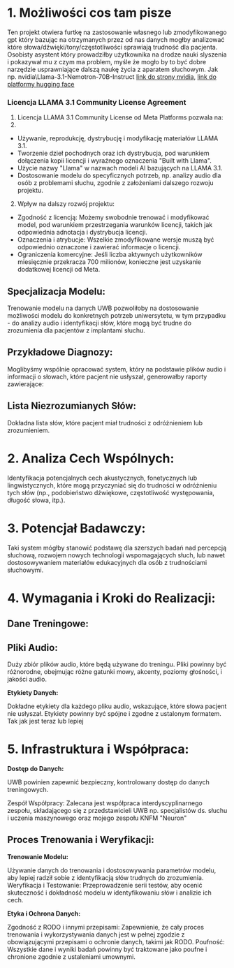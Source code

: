 # 1. Możliwości cos tam pisze
Ten projekt otwiera furtkę na zastosowanie własnego lub zmodyfikowanego gpt który bazując na otrzymanych przez od nas danych mogłby analizować które słowa/dźwięki/tony/częstotliwości sprawiają trudność dla pacjenta. Osobisty asystent który prowadziłby  użytkownika na drodze nauki slyszenia i pokazywał mu z czym ma problem, myśle że mogło by to być dobre narzędzie usprawniające dalszą naukę życia z aparatem słuchowym.
Jak np. nvidia\Llama-3.1-Nemotron-70B-Instruct  [link do strony nvidia](https://build.nvidia.com/nvidia/llama-3_1-nemotron-70b-instruct/modelcard), [link do platformy hugging face](https://huggingface.co/nvidia/Llama-3.1-Nemotron-70B-Instruct) 

### Licencja LLAMA 3.1 Community License Agreement

1. Licencja LLAMA 3.1 Community License od Meta Platforms pozwala na:
2. 
- Używanie, reprodukcję, dystrybucję i modyfikację materiałów LLAMA 3.1.
- Tworzenie dzieł pochodnych oraz ich dystrybucja, pod warunkiem dołączenia kopii licencji i wyraźnego oznaczenia "Built with Llama".
- Użycie nazwy "Llama" w nazwach modeli AI bazujących na LLAMA 3.1.
- Dostosowanie modelu do specyficznych potrzeb, np. analizy audio dla osób z problemami słuchu, zgodnie z założeniami dalszego rozwoju projektu.
  
2. Wpływ na dalszy rozwój projektu:
- Zgodność z licencją: Możemy swobodnie trenować i modyfikować model, pod warunkiem przestrzegania warunków licencji, takich jak odpowiednia adnotacja i dystrybucja licencji.
- Oznaczenia i atrybucje: Wszelkie zmodyfikowane wersje muszą być odpowiednio oznaczone i zawierać informacje o licencji.
- Ograniczenia komercyjne: Jeśli liczba aktywnych użytkowników miesięcznie przekracza 700 milionów, konieczne jest uzyskanie dodatkowej licencji od Meta.

## Specjalizacja Modelu: 

Trenowanie modelu na danych UWB pozwoliłoby na dostosowanie  możliwości modelu do konkretnych potrzeb uniwersytetu, w tym przypadku - do analizy audio i identyfikacji słów, które mogą być trudne do zrozumienia dla pacjentów z implantami słuchu.

## Przykładowe Diagnozy: 

Moglibyśmy wspólnie opracować system, który na podstawie plików audio i informacji o słowach, które pacjent nie usłyszał, generowałby raporty zawierające:

## Lista Niezrozumianych Słów:

 Dokładna lista słów, które pacjent miał trudności z odróżnieniem lub zrozumieniem.

# 2. Analiza Cech Wspólnych: 

Identyfikacja potencjalnych cech akustycznych, fonetycznych lub lingwistycznych, które mogą przyczyniać się do trudności w odróżnieniu tych słów (np., podobieństwo dźwiękowe, częstotliwość występowania, długość słowa, itp.).

# 3. Potencjał Badawczy:

 Taki system mógłby stanowić podstawę dla szerszych badań nad percepcją słuchową, rozwojem nowych technologii wspomagających słuch, lub nawet dostosowywaniem materiałów edukacyjnych dla osób z trudnościami słuchowymi.

# 4. Wymagania i Kroki do Realizacji:
## Dane Treningowe:

## Pliki Audio:

 Duży zbiór plików audio, które będą używane do treningu. Pliki powinny być różnorodne, obejmując różne gatunki mowy, akcenty, poziomy głośności, i jakości audio.

**Etykiety Danych:**

 Dokładne etykiety dla każdego pliku audio, wskazujące, które słowa pacjent nie usłyszał. Etykiety powinny być spójne i zgodne z ustalonym formatem. Tak jak jest teraz lub lepiej

# 5. Infrastruktura i Współpraca:

**Dostęp do Danych:**

UWB powinien zapewnić bezpieczny, kontrolowany dostęp do danych treningowych.

Zespół Współpracy: Zalecana jest współpraca interdyscyplinarnego zespołu, składającego się z przedstawicieli UWB np. specjalistów ds. słuchu i uczenia maszynowego oraz mojego zespołu KNFM "Neuron"

## Proces Trenowania i Weryfikacji:

**Trenowanie Modelu:**

 Używanie danych do trenowania i dostosowywania  parametrów modelu, aby lepiej radził sobie z identyfikacją słów trudnych do zrozumienia.
Weryfikacja i Testowanie: Przeprowadzenie serii testów, aby ocenić skuteczność i dokładność modelu w identyfikowaniu słów i analizie ich cech.

**Etyka i Ochrona Danych:**

Zgodność z RODO i innymi przepisami: Zapewnienie, że cały proces trenowania i wykorzystywania danych jest w pełnej zgodzie z obowiązującymi przepisami o ochronie danych, takimi jak RODO.
Poufność: Wszystkie dane i wyniki badań powinny być traktowane jako poufne i chronione zgodnie z ustaleniami umownymi.

